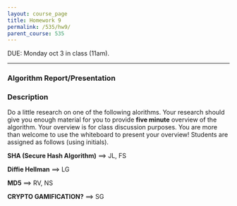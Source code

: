 ```yaml
---
layout: course_page
title: Homework 9
permalink: /535/hw9/
parent_course: 535
---
```


DUE: Monday oct 3 in class (11am). 

---


### Algorithm Report/Presentation


### Description

Do a little research on one of the following alorithms. Your research should give you enough material for you to provide **five minute** overview of the algorithm. Your overview is for class discussion purposes. You are more than welcome to use the whiteboard to present your overview! Students are assigned as follows (using initials).

**SHA (Secure Hash Algorithm)** ==> JL, FS

**Diffie Hellman** ==> LG

**MD5** ==> RV, NS 

**CRYPTO GAMIFICATION?** ==> SG










